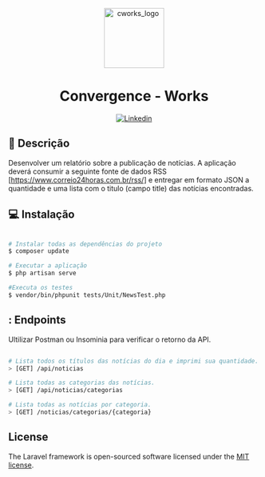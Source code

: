 <p align="center">
  <img src="https://lookaside.fbsbx.com/lookaside/crawler/media/?media_id=188096171243220" alt="cworks_logo" height="120"/>
</p>
<h1 align="center">
  Convergence - Works
</h1>

<p align="center">
  <a href="https://www.linkedin.com/in/realeliakim/">
    <img alt="Linkedin" src="https://img.shields.io/badge/-Eliakim%20Aquino-0e76a8?label=Linkedin&logo=linkedin&style=flat-square"/>
  </a>
</p>

## :page_facing_up: Descrição

Desenvolver um relatório sobre a publicação de notícias. A aplicação deverá consumir a seguinte fonte de dados RSS [https://www.correio24horas.com.br/rss/] e entregar em formato JSON a quantidade e uma lista com o titulo (campo title) das notícias encontradas.


## :computer: Instalação

```bash

# Instalar todas as dependências do projeto
$ composer update

# Executar a aplicação
$ php artisan serve

#Executa os testes
$ vendor/bin/phpunit tests/Unit/NewsTest.php

```

## : Endpoints

Ultilizar Postman ou Insominia para verificar o retorno da API.

```bash

# Lista todos os títulos das notícias do dia e imprimi sua quantidade.
> [GET] /api/noticias

# Lista todas as categorias das notícias.
> [GET] /api/noticias/categorias

# Lista todas as notícias por categoria.
> [GET] /noticias/categorias/{categoria}

```


## License

The Laravel framework is open-sourced software licensed under the [MIT license](https://opensource.org/licenses/MIT).
